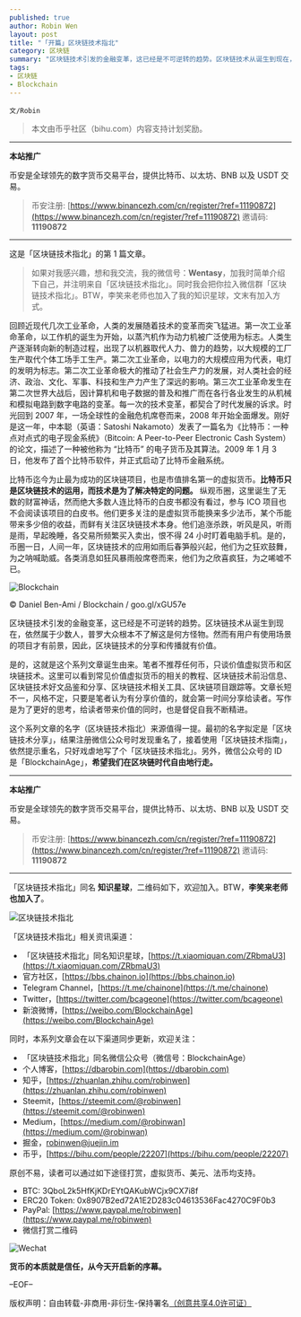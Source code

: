 ```yaml
---
published: true
author: Robin Wen
layout: post
title: "「开篇」区块链技术指北"
category: 区块链
summary: "区块链技术引发的金融变革，这已经是不可逆转的趋势。区块链技术从诞生到现在，依然属于少数人，普罗大众根本不了解这是何方怪物。然而有用户有使用场景的项目才有前景，因此，区块链技术的分享和传播就有价值。是的，这就是这个系列文章诞生由来。笔者不推荐任何币，只谈价值虚拟货币和区块链技术。这里可以看到常见价值虚拟货币的相关的教程、区块链技术前沿信息、区块链技术好文品鉴和分享、区块链技术相关工具、区块链项目跟踪等。文章长短不一，风格不定，只要是笔者认为有分享价值的，就会第一时间分享给读者。写作是为了更好的思考，给读者带来价值的同时，也是督促自我不断精进。"
tags:
- 区块链
- Blockchain
---
```


`文/Robin`

> 本文由币乎社区（bihu.com）内容支持计划奖励。

***

**本站推广**

币安是全球领先的数字货币交易平台，提供比特币、以太坊、BNB 以及 USDT 交易。

> 币安注册: [https://www.binancezh.com/cn/register/?ref=11190872](https://www.binancezh.com/cn/register/?ref=11190872)
> 邀请码: **11190872**

***

这是「区块链技术指北」的第 1 篇文章。

> 如果对我感兴趣，想和我交流，我的微信号：**Wentasy**，加我时简单介绍下自己，并注明来自「区块链技术指北」。同时我会把你拉入微信群「区块链技术指北」。BTW，李笑来老师也加入了我的知识星球，文末有加入方式。

回顾近现代几次工业革命，人类的发展随着技术的变革而突飞猛进。第一次工业革命革命，以工作机的诞生为开始，以蒸汽机作为动力机被广泛使用为标志。人类生产逐渐转向新的制造过程，出现了以机器取代人力、兽力的趋势，以大规模的工厂生产取代个体工场手工生产。第二次工业革命，以电力的大规模应用为代表，电灯的发明为标志。第二次工业革命极大的推动了社会生产力的发展，对人类社会的经济、政治、文化、军事、科技和生产力产生了深远的影响。第三次工业革命发生在第二次世界大战后，因计算机和电子数据的普及和推广而在各行各业发生的从机械和模拟电路到数字电路的变革。每一次的技术变革，都契合了时代发展的诉求。时光回到 2007 年，一场全球性的金融危机席卷而来，2008 年开始全面爆发。刚好是这一年，中本聪（英语：Satoshi Nakamoto）发表了一篇名为《比特币：一种点对点式的电子现金系统》（Bitcoin: A Peer-to-Peer Electronic Cash System）的论文，描述了一种被他称为 “比特币” 的电子货币及其算法。2009 年 1 月 3 日，他发布了首个比特币软件，并正式启动了比特币金融系统。

比特币迄今为止最为成功的区块链项目，也是市值排名第一的虚拟货币。**比特币只是区块链技术的运用，而技术是为了解决特定的问题。** 纵观币圈，这里诞生了无数的财富神话，然而绝大多数人连比特币的白皮书都没有看过，参与 ICO 项目也不会阅读该项目的白皮书。他们更多关注的是虚拟货币能换来多少法币，某个币能带来多少倍的收益，而鲜有关注区块链技术本身。他们追涨杀跌，听风是风，听雨是雨，早起晚睡，各交易所频繁买入卖出，恨不得 24 小时盯着电脑手机。是的，币圈一日，人间一年，区块链技术的应用如雨后春笋般兴起，他们为之狂欢鼓舞，为之呐喊助威。各类消息如狂风暴雨般席卷而来，他们为之欣喜疯狂，为之唏嘘不已。

![Blockchain](https://cdn.dbarobin.com/HHwisU3.jpg)

© Daniel Ben-Ami / Blockchain / goo.gl/xGU57e

区块链技术引发的金融变革，这已经是不可逆转的趋势。区块链技术从诞生到现在，依然属于少数人，普罗大众根本不了解这是何方怪物。然而有用户有使用场景的项目才有前景，因此，区块链技术的分享和传播就有价值。

是的，这就是这个系列文章诞生由来。笔者不推荐任何币，只谈价值虚拟货币和区块链技术。这里可以看到常见价值虚拟货币的相关的教程、区块链技术前沿信息、区块链技术好文品鉴和分享、区块链技术相关工具、区块链项目跟踪等。文章长短不一，风格不定，只要是笔者认为有分享价值的，就会第一时间分享给读者。写作是为了更好的思考，给读者带来价值的同时，也是督促自我不断精进。

这个系列文章的名字（区块链技术指北）来源值得一提。最初的名字拟定是「区块链技术分享」，结果注册微信公众号时发现重名了，接着使用「区块链技术指南」，依然提示重名，只好戏虐地写了个「区块链技术指北」。另外，微信公众号的 ID 是「BlockchainAge」，**希望我们在区块链时代自由地行走。**

***

**本站推广**

币安是全球领先的数字货币交易平台，提供比特币、以太坊、BNB 以及 USDT 交易。

> 币安注册: [https://www.binancezh.com/cn/register/?ref=11190872](https://www.binancezh.com/cn/register/?ref=11190872)
> 邀请码: **11190872**

***

「区块链技术指北」同名 **知识星球**，二维码如下，欢迎加入。BTW，**李笑来老师也加入了**。

![区块链技术指北](https://cdn.dbarobin.com/pQxlDqF.jpg)

「区块链技术指北」相关资讯渠道：

* 「区块链技术指北」同名知识星球，[https://t.xiaomiquan.com/ZRbmaU3](https://t.xiaomiquan.com/ZRbmaU3)
* 官方社区，[https://bbs.chainon.io](https://bbs.chainon.io)
* Telegram Channel，[https://t.me/chainone](https://t.me/chainone)
* Twitter，[https://twitter.com/bcageone](https://twitter.com/bcageone)
* 新浪微博，[https://weibo.com/BlockchainAge](https://weibo.com/BlockchainAge)

同时，本系列文章会在以下渠道同步更新，欢迎关注：

* 「区块链技术指北」同名微信公众号（微信号：BlockchainAge）
* 个人博客，[https://dbarobin.com](https://dbarobin.com)
* 知乎，[https://zhuanlan.zhihu.com/robinwen](https://zhuanlan.zhihu.com/robinwen)
* Steemit，[https://steemit.com/@robinwen](https://steemit.com/@robinwen)
* Medium，[https://medium.com/@robinwan](https://medium.com/@robinwan)
* 掘金，[robinwen@juejin.im](https://juejin.im/user/5673ccae60b2260ee435f89a/posts)
* 币乎，[https://bihu.com/people/22207](https://bihu.com/people/22207)

原创不易，读者可以通过如下途径打赏，虚拟货币、美元、法币均支持。

* BTC: 3QboL2k5HfKjKDrEYtQAKubWCjx9CX7i8f
* ERC20 Token: 0x8907B2ed72A1E2D283c04613536Fac4270C9F0b3
* PayPal: [https://www.paypal.me/robinwen](https://www.paypal.me/robinwen)
* 微信打赏二维码

![Wechat](https://cdn.dbarobin.com/SzoNl5b.jpg)

**货币的本质就是信任，从今天开启新的序幕。**

–EOF–

版权声明：自由转载-非商用-非衍生-保持署名<a href="http://creativecommons.org/licenses/by-nc-nd/4.0/deed.zh" target="_blank">（创意共享4.0许可证）</a>
